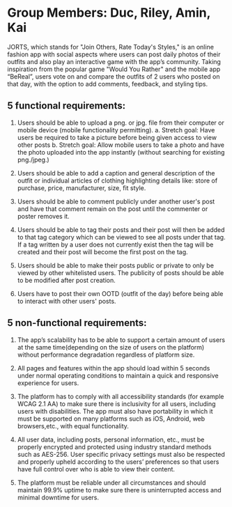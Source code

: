# Group Members: Duc, Riley, Amin, Kai

JORTS, which stands for "Join Others, Rate Today's Styles," is an online fashion app with social aspects where users can post daily photos of their outfits and also play an interactive game with the app’s community. Taking inspiration from the popular game "Would You Rather" and the mobile app “BeReal”, users vote on and compare the outfits of 2 users who posted on that day, with the option to add comments, feedback, and styling tips.


## 5 functional requirements:

1. Users should be able to upload a png. or jpg. file from their computer or mobile device (mobile functionality permitting).
a. Stretch goal: Have users be required to take a picture before being given access to view other posts
b. Stretch goal: Allow mobile users to take a photo and have the photo uploaded into the app instantly (without searching for existing png./jpeg.)

2. Users should be able to add a caption and general description of the outfit or individual articles of clothing highlighting details like: store of purchase, price, manufacturer, size, fit style.

3. Users should be able to comment publicly under another user's post and have that comment remain on the post until the commenter or poster removes it.

4. Users should be able to tag their posts and their post will then be added to that tag category which can be viewed to see all posts under that tag. If a tag written by a user does not currently exist then the tag will be created and their post will become the first post on the tag.

5. Users should be able to make their posts public or private to only be viewed by other whitelisted users. The publicity of posts should be able to be modified after post creation.

6. Users have to post their own OOTD (outfit of the day) before being able to interact with other users' posts.



## 5 non-functional requirements:

1. The app’s scalability has to be able to support a certain amount of users at the same time(depending on the size of users on the platform) without performance degradation regardless of platform size.

2. All pages and features within the app should load within 5 seconds under normal operating conditions to maintain a quick and responsive experience for users.

3. The platform has to comply with all accessibility standards (for example WCAG 2.1 AA) to make sure there is inclusivity for all users, including users with disabilities. The app must also have portability in which it must be supported on many platforms such as iOS, Android, web browsers,etc., with equal functionality.

4. All user data, including posts, personal information, etc., must be properly encrypted and protected using industry standard methods such as AES-256. User specific privacy settings must also be respected and properly upheld according to the users’ preferences so that users have full control over who is able to view their content.

5. The platform must be reliable under all circumstances and should maintain 99.9% uptime to make sure there is uninterrupted access and minimal downtime for users. 


